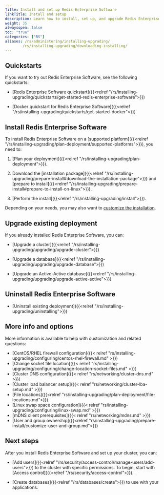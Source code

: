 ```yaml
---
Title: Install and set up Redis Enterprise Software
linkTitle: Install and setup
description: Learn how to install, set up, and upgrade Redis Enterprise Software.
weight: 35
alwaysopen: false
toc: "true"
categories: ["RS"]
aliases: /rs/administering/installing-upgrading/
        /rs/installing-upgrading/downloading-installing/
---
```


## Quickstarts

If you want to try out Redis Enterprise Software, see the following quickstarts:

- [Redis Enterprise Software quickstart]({{<relref "/rs/installing-upgrading/quickstarts/get-started-redis-enterprise-software">}})

- [Docker quickstart for Redis Enterprise Software]({{<relref "/rs/installing-upgrading/quickstarts/get-started-docker">}})

## Install Redis Enterprise Software

To install Redis Enterprise Software on a [supported platform]({{<relref "/rs/installing-upgrading/plan-deployment/supported-platforms">}}), you need to:

1. [Plan your deployment]({{<relref "/rs/installing-upgrading/plan-deployment">}}).

1. Download the [installation package]({{<relref "/rs/installing-upgrading/prepare-install#download-the-installation-package">}}) and [prepare to install]({{<relref "/rs/installing-upgrading/prepare-install#prepare-to-install-on-linux">}}).

1. [Perform the install]({{<relref "/rs/installing-upgrading/install">}}).

Depending on your needs, you may also want to [customize the installation](#more-info-and-options).

## Upgrade existing deployment

If you already installed Redis Enterprise Software, you can:

- [Upgrade a cluster]({{<relref "/rs/installing-upgrading/upgrading/upgrade-cluster">}})

- [Upgrade a database]({{<relref "/rs/installing-upgrading/upgrading/upgrade-database">}})

- [Upgrade an Active-Active database]({{<relref "/rs/installing-upgrading/upgrading/upgrade-active-active">}})

## Uninstall Redis Enterprise Software

- [Uninstall existing deployment]({{<relref "/rs/installing-upgrading/uninstalling">}})

## More info and options

More information is available to help with customization and related questions:

- [CentOS/RHEL firewall configuration]({{< relref "rs/installing-upgrading/configuring/centos-rhel-firewall.md" >}})
- [Change socket file location]({{< relref "rs/installing-upgrading/configuring/change-location-socket-files.md" >}})
- [Cluster DNS configuration]({{< relref "rs/networking/cluster-dns.md" >}})
- [Cluster load balancer setup]({{< relref "rs/networking/cluster-lba-setup.md" >}})
- [File locations]({{<relref "rs/installing-upgrading/plan-deployment/file-locations.md">}})
- [Linux swap space configuration]({{< relref "rs/installing-upgrading/configuring/linux-swap.md" >}})
- [mDNS client prerequisites]({{< relref "rs/networking/mdns.md" >}})
- [User and group ownership]({{<relref "rs/installing-upgrading/prepare-install/customize-user-and-group.md">}})

## Next steps

After you install Redis Enterprise Software and set up your cluster, you can:

- [Add users]({{<relref "/rs/security/access-control/manage-users/add-users">}}) to the cluster with specific permissions.  To begin, start with [Access control]({{<relref "/rs/security/access-control">}}).

- [Create databases]({{<relref "/rs/databases/create">}}) to use with your applications.

